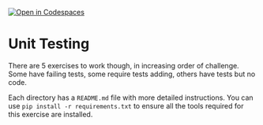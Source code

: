 [![Open in Codespaces](https://classroom.github.com/assets/launch-codespace-2972f46106e565e64193e422d61a12cf1da4916b45550586e14ef0a7c637dd04.svg)](https://classroom.github.com/open-in-codespaces?assignment_repo_id=20995863)
# Unit Testing

There are 5 exercises to work though, in increasing order of challenge.
Some have failing tests, some require tests adding, others have tests
but no code.

Each directory has a `README.md` file with more detailed instructions.
You can use `pip install -r requirements.txt` to ensure all the tools
required for this exercise are installed.
